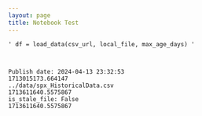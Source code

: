 ```yaml
---
layout: page
title: Notebook Test
---
```





    ' df = load_data(csv_url, local_file, max_age_days) '



    Publish date: 2024-04-13 23:32:53
    1713015173.664147
    ../data/spx_HistoricalData.csv
    1713611640.5575867
    is_stale_file: False
    1713611640.5575867

